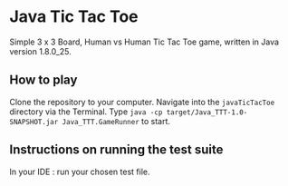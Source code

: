 # Java Tic Tac Toe
Simple 3 x 3 Board, Human vs Human Tic Tac Toe game, written in Java version 1.8.0_25.

## How to play
Clone the repository to your computer. Navigate into the ```javaTicTacToe``` directory via the Terminal. 
Type ```java -cp target/Java_TTT-1.0-SNAPSHOT.jar Java_TTT.GameRunner``` to start.

## Instructions on running the test suite
In your IDE : run your chosen test file.
